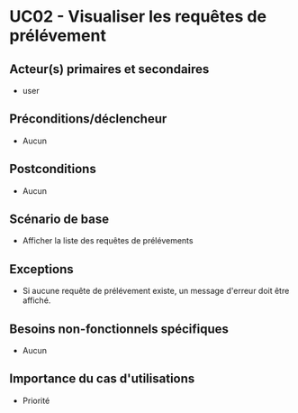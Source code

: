 # UC02 - Visualiser les requêtes de prélévement

## Acteur(s) primaires et secondaires

* user

## Préconditions/déclencheur

* Aucun

## Postconditions

* Aucun

## Scénario de base

* Afficher la liste des requêtes de prélévements

## Exceptions

* Si aucune requête de prélévement existe, un message d'erreur doit être affiché.

## Besoins non-fonctionnels spécifiques

* Aucun

## Importance du cas d'utilisations

* Priorité

